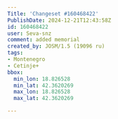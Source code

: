 ```yaml
---
Title: 'Changeset #160468422'
PublishDate: 2024-12-21T12:43:58Z
id: 160468422
user: Seva-snz
comment: added memorial
created_by: JOSM/1.5 (19096 ru)
tags:
- Montenegro
- Cetinje+
bbox:
  min_lon: 18.826528
  min_lat: 42.3620269
  max_lon: 18.826528
  max_lat: 42.3620269

---
```

